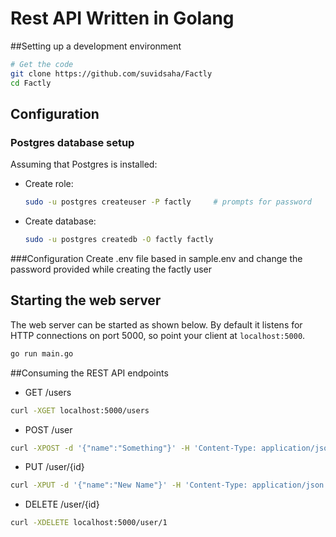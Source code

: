 # Rest API Written in Golang

##Setting up a development environment

```bash
# Get the code
git clone https://github.com/suvidsaha/Factly
cd Factly
```

## Configuration

### Postgres database setup
Assuming that Postgres is installed:
* Create role:
  ```bash
  sudo -u postgres createuser -P factly     # prompts for password
  ```
* Create database:
  ```bash
  sudo -u postgres createdb -O factly factly
  ```
  
###Configuration
  Create .env file based in sample.env and change the password provided while creating the factly user
  
 ## Starting the web server
 
 The web server can be started as shown below. By default it listens for
 HTTP connections on port 5000, so point your client at
 `localhost:5000`.
 
 ```bash
 go run main.go
```

##Consuming the REST API endpoints

* GET /users
```bash
curl -XGET localhost:5000/users
```

* POST /user
```bash
curl -XPOST -d '{"name":"Something"}' -H 'Content-Type: application/json' localhost:5000/user
```

* PUT /user/{id}
```bash
curl -XPUT -d '{"name":"New Name"}' -H 'Content-Type: application/json' localhost:5000/user/1
```

* DELETE /user/{id}
```bash
curl -XDELETE localhost:5000/user/1
```
